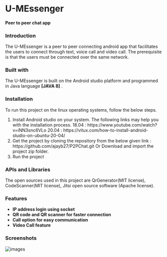 # U-MEssenger
#### Peer to peer chat app

### Introduction
The U-MEssenger is a peer to peer connecting android app that facilitates the users to connect through text, voice call and video call. The prerequisite is that the users must be connected over the same network.

### Built with
The U-MEssenger is built on the Android studio platform and programmed in Java language <b>[JAVA 8]</b> .

### Installation
To run this project on the linux operating systems, follow the below steps.
<ol>
<li>Install Android studio on your system. The following links may help you with the installation process.
18.04 : https://www.youtube.com/watch?v=iNN3snc6VLo
20.04 : https://vitux.com/how-to-install-android-studio-on-ubuntu-20-04/</li>
<li>Get the project by cloning the repository from the below given link :
https://github.com/ajayb27/P2PChat.git
Or
  Download and import the project zip folder. </li>
<li>Run the project </li>
</ol>

### APIs and Libraries
The open sources used in this project are QrGenerator(MIT license), CodeScanner(MIT license), Jitsi open source software (Apache license).



### Features
<ul>
  <li><b>IP address login using socket</b></li>
  <li><b>QR code and QR scanner for faster connection</b></li>
  <li><b>Call option for easy communication</b></li>
  <li><b>Video Call feature</b></li>
</ul>

### Screenshots

![images](https://user-images.githubusercontent.com/64315913/111068821-55b6e880-84f0-11eb-9d0b-691e70472d52.png)

